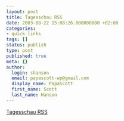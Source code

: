 ```yaml
---
layout: post
title: Tagesschau RSS
date: 2003-08-22 15:08:26.000000000 +02:00
categories:
- quick links
tags: []
status: publish
type: post
published: true
meta: {}
author:
  login: shanson
  email: papascott-wp@gmail.com
  display_name: PapaScott
  first_name: Scott
  last_name: Hanson
---
```

<p><a title="But it doesn't conclude with the weather" href="http://www.hebig.com/archives/001400.html">Tagesschau RSS</a></p>
